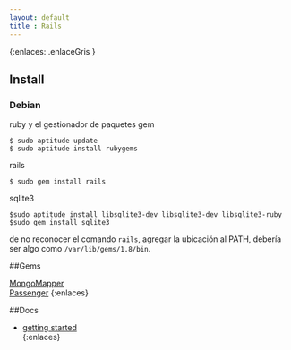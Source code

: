 ```yaml
--- 
layout: default
title : Rails
---
```

{:enlaces: .enlaceGris }  
## Install 

### Debian

ruby y el gestionador de paquetes gem  

	$ sudo aptitude update 
	$ sudo aptitude install rubygems   

rails 

	$ sudo gem install rails

sqlite3

	$sudo aptitude install libsqlite3-dev libsqlite3-dev libsqlite3-ruby
	$sudo gem install sqlite3 

de no reconocer el comando `rails`, agregar la ubicación al PATH, debería ser algo como `/var/lib/gems/1.8/bin`.  

##Gems 

[MongoMapper](/wiki/rails/mongomapper.html)  
[Passenger](/wiki/rails/passenger.html)
{:enlaces}

##Docs

* [getting started](http://guides.rubyonrails.org/getting_started.html)  
{:enlaces}

